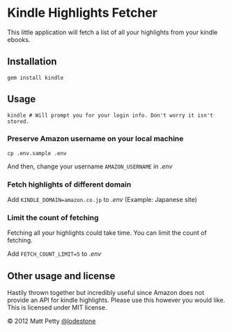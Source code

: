 # Kindle Highlights Fetcher

This little application will fetch a list of all your highlights from your kindle ebooks.

## Installation

    gem install kindle

## Usage

    kindle # Will prompt you for your login info. Don't worry it isn't stored.

### Preserve Amazon username on your local machine

    cp .env.sample .env

And then, change your username `AMAZON_USERNAME` in _.env_

### Fetch highlights of different domain

Add `KINDLE_DOMAIN=amazon.co.jp` to _.env_ (Example: Japanese site)

### Limit the count of fetching

Fetching all your highlights could take time. You can limit the count of fetching.

Add `FETCH_COUNT_LIMIT=5` to _.env_

## Other usage and license

Hastily thrown together but incredibly useful since Amazon does not provide an API for kindle highlights. Please use this however you would like. This is licensed under MIT license.


© 2012 Matt Petty
[@lodestone](http://about.me/lodestone)
